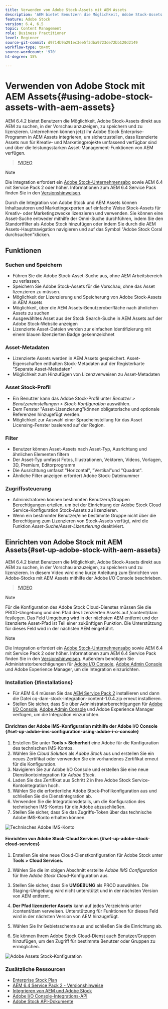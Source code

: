 ```yaml
---
title: Verwenden von Adobe Stock-Assets mit AEM Assets
description: 'AEM bietet Benutzern die Möglichkeit, Adobe Stock-Assets direkt aus AEM zu suchen, in der Vorschau anzuzeigen, zu speichern und zu lizenzieren. Unternehmen können jetzt ihr Adobe Stock Enterprise-Programm in AEM Assets integrieren, um sicherzustellen, dass lizenzierte Assets nun für Kreativ- und Marketingprojekte umfassend verfügbar sind und über die leistungsstarken Asset-Management-Funktionen von AEM verfügen. '
feature: Adobe Stock
version: 6.4, 6.5
topic: Content Management
role: Business Practitioner
level: Beginner
source-git-commit: d9714b9a291ec3ee5f3dba9723de72bb120d2149
workflow-type: tm+mt
source-wordcount: '970'
ht-degree: 15%

---
```



# Verwenden von Adobe Stock mit AEM Assets{#using-adobe-stock-assets-with-aem-assets}

AEM 6.4.2 bietet Benutzern die Möglichkeit, Adobe Stock-Assets direkt aus AEM zu suchen, in der Vorschau anzuzeigen, zu speichern und zu lizenzieren. Unternehmen können jetzt ihr Adobe Stock Enterprise-Programm in AEM Assets integrieren, um sicherzustellen, dass lizenzierte Assets nun für Kreativ- und Marketingprojekte umfassend verfügbar sind und über die leistungsstarken Asset-Management-Funktionen von AEM verfügen.

>[!VIDEO](https://video.tv.adobe.com/v/24678/?quality=9&learn=on)

>[!NOTE]
>
>Die Integration erfordert ein [Adobe Stock-Unternehmensabo](https://landing.adobe.com/en/na/products/creative-cloud/ctir-4625-stock-for-enterprise/index.html) sowie AEM 6.4 mit Service Pack 2 oder höher. Informationen zum AEM 6.4 Service Pack finden Sie in den [Versionshinweisen](https://helpx.adobe.com/de/experience-manager/6-4/release-notes/sp-release-notes.html).

Durch die Integration von Adobe Stock und AEM Assets können Inhaltsautoren und Marketingexperten auf einfache Weise Stock-Assets für Kreativ- oder Marketingzwecke lizenzieren und verwenden. Sie können eine Asset-Suche entweder mithilfe der Omni-Suche durchführen, indem Sie den Standortfilter als Adobe Stock hinzufügen oder indem Sie durch die AEM Assets-Hauptnavigation navigieren und auf das Symbol &quot;Adobe Stock Coral durchsuchen&quot;klicken.

## Funktionen

### Suchen und Speichern

* Führen Sie die Adobe Stock-Asset-Suche aus, ohne AEM Arbeitsbereich zu verlassen.
* Speichern Sie Adobe Stock-Assets für die Vorschau, ohne das Asset lizenzieren zu müssen.
* Möglichkeit der Lizenzierung und Speicherung von Adobe Stock-Assets in AEM Assets
* Möglichkeit, über die AEM Assets-Benutzeroberfläche nach ähnlichen Assets zu suchen
* Ausgewähltes Asset aus der Stock Search-Suche in AEM Assets auf der Adobe Stock-Website anzeigen
* Lizenzierte Asset-Dateien werden zur einfachen Identifizierung mit einem blauen lizenzierten Badge gekennzeichnet

### Asset-Metadaten

* Lizenzierte Assets werden in AEM Assets gespeichert. Asset-Eigenschaften enthalten Stock-Metadaten auf der Registerkarte &quot;Separate Asset-Metadaten&quot;
* Möglichkeit zum Hinzufügen von Lizenzverweisen zu Asset-Metadaten

### Asset Stock-Profil

* Ein Benutzer kann das Adobe Stock-Profil unter *Benutzer > Benutzereinstellungen > Stock-Konfiguration* auswählen.
* Dem Fenster &quot;Asset-Lizenzierung&quot;können obligatorische und optionale Referenzen hinzugefügt werden.
* Möglichkeit zur Auswahl einer Spracheinstellung für das Asset Licensing-Fenster basierend auf der Region.

### Filter

* Benutzer können Asset-Assets nach Asset-Typ, Ausrichtung und ähnlichen Elementen filtern
* Der Asset-Typ umfasst Fotos, Illustrationen, Vektoren, Videos, Vorlagen, 3D, Premium, Editorprogramm
* Die Ausrichtung umfasst &quot;Horizontal&quot;, &quot;Vertikal&quot;und &quot;Quadrat&quot;.
* Ähnliche Filter anzeigen erfordert Adobe Stock-Dateinummer

### Zugriffssteuerung

* Administratoren können bestimmten Benutzern/Gruppen Berechtigungen erteilen, um bei der Einrichtung der Adobe Stock Cloud Service-Konfiguration Stock-Assets zu lizenzieren.
* Wenn ein bestimmter Benutzer/eine bestimmte Gruppe nicht über die Berechtigung zum Lizenzieren von Stock-Assets verfügt, wird die Funktion *Asset-Suche/Asset-Lizenzierung* deaktiviert.

## Einrichten von Adobe Stock mit AEM Assets{#set-up-adobe-stock-with-aem-assets}

AEM 6.4.2 bietet Benutzern die Möglichkeit, Adobe Stock-Assets direkt aus AEM zu suchen, in der Vorschau anzuzeigen, zu speichern und zu lizenzieren. In diesem Video wird eine kurze Anleitung zum Einrichten von Adobe-Stocks mit AEM Assets mithilfe der Adobe I/O Console beschrieben.

>[!VIDEO](https://video.tv.adobe.com/v/25043/?quality=12&learn=on)

>[!NOTE]
>
>Für die Konfiguration des Adobe Stock Cloud-Dienstes müssen Sie die PROD-Umgebung und den Pfad des lizenzierten Assets auf /content/dam festlegen. Das Feld Umgebung wird in der nächsten AEM entfernt und der lizenzierte Asset-Pfad ist Teil einer zukünftigen Funktion. Die Unterstützung für dieses Feld wird in der nächsten AEM eingeführt.

>[!NOTE]
>
>Die Integration erfordert ein [Adobe Stock-Unternehmensabo](https://landing.adobe.com/en/na/products/creative-cloud/ctir-4625-stock-for-enterprise/index.html) sowie AEM 6.4 mit Service Pack 2 oder höher. [](https://www.adobeaemcloud.com/content/marketplace/marketplaceProxy.html?packagePath=/content/companies/public/adobe/packages/cq640/AEM-6.4.2.0-Service-Pack) Informationen zum AEM 6.4 Service Pack finden Sie in den [Versionshinweisen](https://helpx.adobe.com/experience-manager/6-4/release-notes/sp-release-notes.html). Außerdem benötigen Sie Administratorberechtigungen für [Adobe I/O Console](https://console.adobe.io/), [Adobe Admin Console](https://adminconsole.adobe.com/) und Adobe Experience Manager, um die Integration einzurichten.

### Installation {#installations}

* Für AEM 6.4 müssen Sie das [AEM Service Pack 2](https://www.adobeaemcloud.com/content/marketplace/marketplaceProxy.html?packagePath=/content/companies/public/adobe/packages/cq640/servicepack/AEM-6.4.2.0) installieren und dann die Datei cq-dam-stock-integration-content-1.0.4.zip erneut installieren.
* Stellen Sie sicher, dass Sie über Administratorberechtigungen für [Adobe I/O Console](https://console.adobe.io/), [Adobe Admin Console](https://adminconsole.adobe.com/) und Adobe Experience Manager verfügen, um die Integration einzurichten.

#### Einrichten der Adobe IMS-Konfiguration mithilfe der Adobe I/O Console {#set-up-adobe-ims-configuration-using-adobe-i-o-console}

1. Erstellen Sie unter **Tools > Sicherheit** eine Adobe für die Konfiguration des technischen IMS-Kontos.
2. Wählen Sie *Cloud Solution* als *Adobe Stock* aus und erstellen Sie ein neues Zertifikat oder verwenden Sie ein vorhandenes Zertifikat erneut für die Konfiguration.
3. Navigieren Sie zur Adobe I/O Console und erstellen Sie eine neue Dienstkontointegration für *Adobe Stock*.
4. Laden Sie das Zertifikat aus Schritt 2 in Ihre Adobe Stock Service-Kontointegration hoch.
5. Wählen Sie die erforderliche Adobe Stock-Profilkonfiguration aus und schließen Sie die Dienstintegration ab.
6. Verwenden Sie die Integrationsdetails, um die Konfiguration des technischen IMS-Kontos für die Adobe abzuschließen.
7. Stellen Sie sicher, dass Sie das Zugriffs-Token über das technische Adobe IMS-Konto erhalten können.

![Technisches Adobe IMS-Konto](assets/screen_shot_2018-10-22at12219pm.png)

#### Einrichten von Adobe Stock-Cloud Services {#set-up-adobe-stock-cloud-services}

1. Erstellen Sie eine neue Cloud-Dienstkonfiguration für Adobe Stock unter **Tools > Cloud Services.**
2. Wählen Sie die im obigen Abschnitt erstellte *Adobe IMS Configuration* für Ihre *Adobe Stock Cloud*-Konfiguration aus.

3. Stellen Sie sicher, dass Sie **UMGEBUNG** als PROD auswählen. Die Staging-Umgebung wird nicht unterstützt und in der nächsten Version von AEM entfernt.
4. **Der Pfad lizenzierter Assets** kann auf jedes Verzeichnis unter /content/dam verweisen. Unterstützung für Funktionen für dieses Feld wird in der nächsten Version von AEM hinzugefügt.
5. Wählen Sie Ihr Gebietsschema aus und schließen Sie die Einrichtung ab.
6. Sie können Ihrem Adobe Stock Cloud-Dienst auch Benutzer/Gruppen hinzufügen, um den Zugriff für bestimmte Benutzer oder Gruppen zu ermöglichen.

![Adobe Assets Stock-Konfiguration](assets/screen_shot_2018-10-22at12425pm.png)

### Zusätzliche Ressourcen

* [Enterprise Stock Plan](https://landing.adobe.com/en/na/products/creative-cloud/ctir-4625-stock-for-enterprise/index.html)
* [AEM 6.4 Service Pack 2 - Versionshinweise](https://helpx.adobe.com/experience-manager/6-4/release-notes/sp-release-notes.html)
* [Integrieren von AEM und Adobe Stock](https://helpx.adobe.com/experience-manager/6-5/assets/using/aem-assets-adobe-stock.html#IntegrateAEMandAdobeStock)
* [Adobe I/O Console-Integrations-API](https://www.adobe.io/apis/cloudplatform/console/authentication/gettingstarted.html)
* [Adobe Stock API-Dokumente](https://www.adobe.io/apis/creativecloud/stock/docs.html)